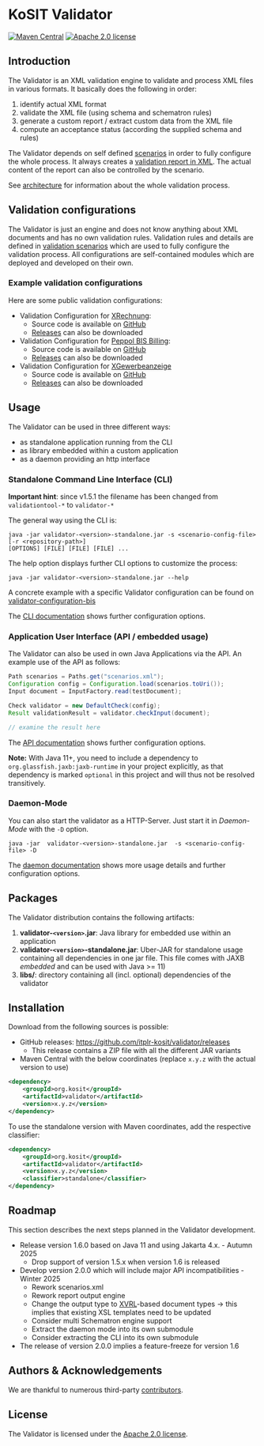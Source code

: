 # KoSIT Validator

[![Maven Central](https://img.shields.io/maven-central/v/org.kosit/validator)](https://central.sonatype.com/artifact/org.kosit/validator)
[![Apache 2.0 license](https://img.shields.io/badge/license-Apache%202-blue)](https://www.apache.org/licenses/LICENSE-2.0)


## Introduction

The Validator is an XML validation engine to validate and process XML files in various formats. It basically does the following in order:

1. identify actual XML format 
1. validate the XML file (using schema  and schematron rules)
1. generate a custom report / extract custom data from the XML file
1. compute an acceptance status (according the supplied schema and rules)

The Validator depends on self defined [scenarios](docs/configurations.md) in order to fully configure the whole process.
It always creates a [validation report in XML](docs/configurations.md#validators-report). The actual content of the report can also be controlled by the scenario.

See [architecture](docs/architecture.md) for information about the whole validation process.


## Validation configurations

The Validator is just an engine and does not know anything about XML documents and has no own validation rules.
Validation rules and details are defined in [validation scenarios](docs/configurations.md) which are used to fully configure the validation process.
All configurations are self-contained modules which are deployed and developed on their own.

### Example validation configurations

Here are some public validation configurations:

* Validation Configuration for [XRechnung](https://xeinkauf.de/xrechnung/):
  * Source code is available on [GitHub](https://github.com/itplr-kosit/validator-configuration-xrechnung)
  * [Releases](https://github.com/itplr-kosit/validator-configuration-xrechnung/releases) can also be downloaded
* Validation Configuration for [Peppol BIS Billing](docs.peppol.eu/poacc/billing/3.0/):
  * Source code is available on [GitHub](https://github.com/itplr-kosit/validator-configuration-bis)
  * [Releases](https://github.com/itplr-kosit/validator-configuration-bis/releases) can also be downloaded
* Validation Configuration for [XGewerbeanzeige](https://xgewerbeanzeige.de/)
  * Source code is available on [GitHub](https://github.com/itplr-kosit/validator-configuration-xgewerbeanzeige)
  * [Releases](https://github.com/itplr-kosit/validator-configuration-xgewerbeanzeige/releases) can also be downloaded

## Usage

The Validator can be used in three different ways:

* as standalone application running from the CLI
* as library embedded within a custom application
* as a daemon providing an http interface

### Standalone Command Line Interface (CLI)

**Important hint**: since v1.5.1 the filename has been changed from `validationtool-*` to `validator-*`

The general way using the CLI is:

```shell
java -jar validator-<version>-standalone.jar -s <scenario-config-file> [-r <repository-path>]
[OPTIONS] [FILE] [FILE] [FILE] ...
```

The help option displays further CLI options to customize the process:

```shell
java -jar validator-<version>-standalone.jar --help
```

A concrete example with a specific Validator configuration can be found on 
[validator-configuration-bis](https://github.com/itplr-kosit/validator-configuration-bis)

The [CLI documentation](./docs/cli.md) shows further configuration options.

### Application User Interface (API / embedded usage)

The Validator can also be used in own Java Applications via the API. An example use of the API as follows:

```java
Path scenarios = Paths.get("scenarios.xml");
Configuration config = Configuration.load(scenarios.toUri());
Input document = InputFactory.read(testDocument);

Check validator = new DefaultCheck(config);
Result validationResult = validator.checkInput(document);

// examine the result here
```

The  [API documentation](./docs/api.md) shows further configuration options.

**Note:** With Java 11+, you need to include a dependency to `org.glassfish.jaxb:jaxb-runtime` in your project explicitly,
as that dependency is marked `optional` in this project and will thus not be resolved transitively.

### Daemon-Mode

You can also start the validator as a HTTP-Server. Just start it in _Daemon-Mode_ with the `-D` option.

```shell
java -jar  validator-<version>-standalone.jar  -s <scenario-config-file> -D
```


The [daemon documentation](./docs/daemon.md) shows more usage details and further configuration options.

## Packages

The Validator distribution contains the following artifacts:

1. **validator-`<version>`.jar**: Java library for embedded use within an application
1. **validator-`<version>`-standalone.jar**: Uber-JAR for standalone usage containing all dependencies in one jar file. This file comes with JAXB *embedded* and can be used with Java >= 11)
1. **libs/**: directory containing all (incl. optional) dependencies of the validator

## Installation

Download from the following sources is possible:

* GitHub releases: https://github.com/itplr-kosit/validator/releases
    * This release contains a ZIP file with all the different JAR variants
* Maven Central with the below coordinates (replace `x.y.z` with the actual version to use)

```xml
<dependency>
    <groupId>org.kosit</groupId>
    <artifactId>validator</artifactId>
    <version>x.y.z</version>
</dependency>
```

To use the standalone version with Maven coordinates, add the respective classifier:

```xml
<dependency>
    <groupId>org.kosit</groupId>
    <artifactId>validator</artifactId>
    <version>x.y.z</version>
    <classifier>standalone</classifier>
</dependency>
```

## Roadmap

This section describes the next steps planned in the Validator development.

* Release version 1.6.0 based on Java 11 and using Jakarta 4.x. - Autumn 2025
    * Drop support of version 1.5.x when version 1.6 is released
* Develop version 2.0.0 which will include major API incompatibilities - Winter 2025 
    * Rework scenarios.xml
    * Rework report output engine
    * Change the output type to [XVRL](https://github.com/xproc/xvrl)-based document types &rarr; this implies that existing XSL templates need to be updated
    * Consider multi Schematron engine support
    * Extract the daemon mode into its own submodule
    * Consider extracting the CLI into its own submodule
* The release of version 2.0.0 implies a feature-freeze for version 1.6

## Authors & Acknowledgements

We are thankful to numerous third-party [contributors](https://github.com/itplr-kosit/validator/graphs/contributors).

## License

The Validator is licensed under the [Apache 2.0 license](https://www.apache.org/licenses/LICENSE-2.0).
